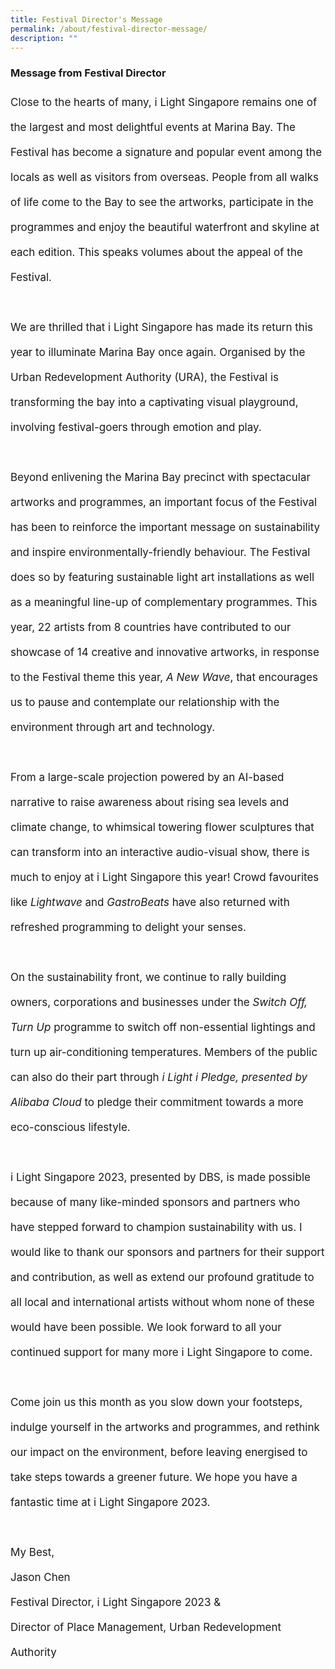 ```yaml
---
title: Festival Director's Message
permalink: /about/festival-director-message/
description: ""
---
```

### Message from Festival Director
<p style="font-size:17px; line-height:40px">
Close to the hearts of many, i Light Singapore remains one of the largest and most delightful events at Marina Bay. The Festival has become a signature and popular event among the locals as well as visitors from overseas. People from all walks of life come to the Bay to see the artworks, participate in the programmes and enjoy the beautiful waterfront and skyline at each edition. This speaks volumes about the appeal of the Festival.
<br><br>
We are thrilled that i Light Singapore has made its return this year to illuminate Marina Bay once again. Organised by the Urban Redevelopment Authority (URA), the Festival is transforming the bay into a captivating visual playground, involving festival-goers through emotion and play.
<br><br>
Beyond enlivening the Marina Bay precinct with spectacular artworks and programmes, an important focus of the Festival has been to reinforce the important message on sustainability and inspire environmentally-friendly behaviour. The Festival does so by featuring sustainable light art installations as well as a meaningful line-up of complementary programmes. This year, 22 artists from 8 countries have contributed to our showcase of 14 creative and innovative artworks, in response to the Festival theme this year, <i>A New Wave</i>, that encourages us to pause and contemplate our relationship with the environment through art and technology. 
<br><br>
From a large-scale projection powered by an AI-based narrative to raise awareness about rising sea levels and climate change, to whimsical towering flower sculptures that can transform into an interactive audio-visual show, there is much to enjoy at i Light Singapore this year! Crowd favourites like <i>Lightwave</i> and <i>GastroBeats</i> have also returned with refreshed programming to delight your senses.
<br><br>
On the sustainability front, we continue to rally building owners, corporations and businesses under the <i>Switch Off, Turn Up</i> programme to switch off non-essential lightings and turn up air-conditioning temperatures. Members of the public can also do their part through <i>i Light i Pledge, presented by Alibaba Cloud</i> to pledge their commitment towards a more eco-conscious lifestyle. 
<br><br>
i Light Singapore 2023, presented by DBS, is made possible because of many like-minded sponsors and partners who have stepped forward to champion sustainability with us. I would like to thank our sponsors and partners for their support and contribution, as well as extend our profound gratitude to all local and international artists without whom none of these would have been possible. We look forward to all your continued support for many more i Light Singapore to come.
<br><br>
Come join us this month as you slow down your footsteps, indulge yourself in the artworks and programmes, and rethink our impact on the environment, before leaving energised to take steps towards a greener future. We hope you have a fantastic time at i Light Singapore 2023.
<br><br>
My Best,<br>
Jason Chen<br>
Festival Director, i Light Singapore 2023 &amp; <br>
Director of Place Management, Urban Redevelopment Authority</p>